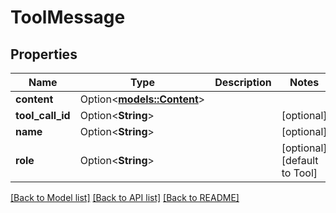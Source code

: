 # ToolMessage

## Properties

Name | Type | Description | Notes
------------ | ------------- | ------------- | -------------
**content** | Option<[**models::Content**](Content.md)> |  | 
**tool_call_id** | Option<**String**> |  | [optional]
**name** | Option<**String**> |  | [optional]
**role** | Option<**String**> |  | [optional][default to Tool]

[[Back to Model list]](../README.md#documentation-for-models) [[Back to API list]](../README.md#documentation-for-api-endpoints) [[Back to README]](../README.md)


